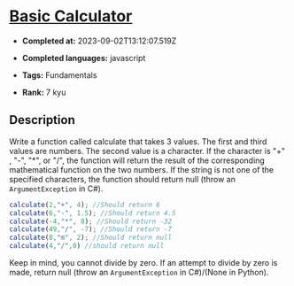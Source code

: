 # [Basic Calculator](https://www.codewars.com/kata/5296455e4fe0cdf2e000059f)

- **Completed at:** 2023-09-02T13:12:07.519Z

- **Completed languages:** javascript

- **Tags:** Fundamentals

- **Rank:** 7 kyu

## Description

Write a function called calculate that takes 3 values. The first and third values are numbers. The second value is a character. If the character is "+" , "-", "*", or "/", the function will return the result of the corresponding mathematical function on the two numbers. If the string is not one of the specified characters, the function should return null (throw an `ArgumentException` in C#).

```javascript
calculate(2,"+", 4); //Should return 6
calculate(6,"-", 1.5); //Should return 4.5
calculate(-4,"*", 8); //Should return -32
calculate(49,"/", -7); //Should return -7
calculate(8,"m", 2); //Should return null
calculate(4,"/",0) //should return null
```

Keep in mind, you cannot divide by zero. If an attempt to divide by zero is made, return null (throw an `ArgumentException` in C#)/(None in Python).